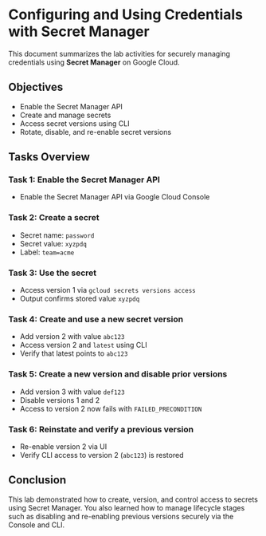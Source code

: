 
# Configuring and Using Credentials with Secret Manager

This document summarizes the lab activities for securely managing credentials using **Secret Manager** on Google Cloud.

## Objectives
- Enable the Secret Manager API
- Create and manage secrets
- Access secret versions using CLI
- Rotate, disable, and re-enable secret versions

## Tasks Overview

### Task 1: Enable the Secret Manager API
- Enable the Secret Manager API via Google Cloud Console

### Task 2: Create a secret
- Secret name: `password`
- Secret value: `xyzpdq`
- Label: `team=acme`

### Task 3: Use the secret
- Access version 1 via `gcloud secrets versions access`
- Output confirms stored value `xyzpdq`

### Task 4: Create and use a new secret version
- Add version 2 with value `abc123`
- Access version 2 and `latest` using CLI
- Verify that latest points to `abc123`

### Task 5: Create a new version and disable prior versions
- Add version 3 with value `def123`
- Disable versions 1 and 2
- Access to version 2 now fails with `FAILED_PRECONDITION`

### Task 6: Reinstate and verify a previous version
- Re-enable version 2 via UI
- Verify CLI access to version 2 (`abc123`) is restored

## Conclusion
This lab demonstrated how to create, version, and control access to secrets using Secret Manager. You also learned how to manage lifecycle stages such as disabling and re-enabling previous versions securely via the Console and CLI.
